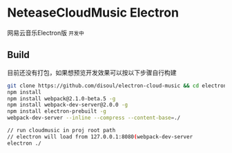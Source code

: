 # NeteaseCloudMusic Electron

网易云音乐Electron版
`` 开发中 ``

## Build
目前还没有打包，如果想预览开发效果可以按以下步骤自行构建

```bash
git clone https://github.com/disoul/electron-cloud-music && cd electron-cloud-music
npm install
npm install webpack@2.1.0-beta.5 -g 
npm install webpack-dev-server@2.0.0 -g 
npm install electron-prebuilt -g 
webpack-dev-server --inline --compress --content-base=./

// run cloudmusic in proj root path
// electron will load from 127.0.0.1:8080(webpack-dev-server
electron ./
```
